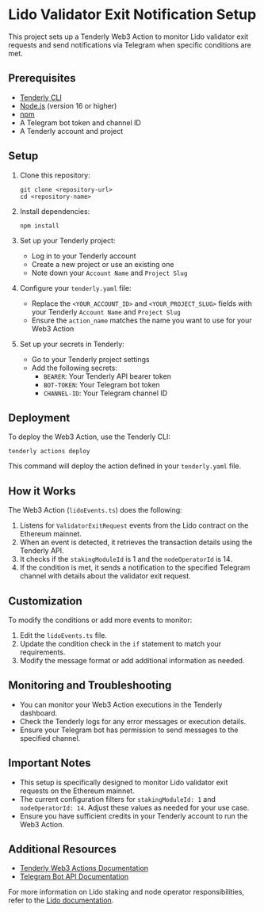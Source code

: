 # Lido Validator Exit Notification Setup

This project sets up a Tenderly Web3 Action to monitor Lido validator exit requests and send notifications via Telegram when specific conditions are met.

## Prerequisites

- [Tenderly CLI](https://github.com/Tenderly/tenderly-cli)
- [Node.js](https://nodejs.org/) (version 16 or higher)
- [npm](https://www.npmjs.com/)
- A Telegram bot token and channel ID
- A Tenderly account and project

## Setup

1. Clone this repository:
   ```
   git clone <repository-url>
   cd <repository-name>
   ```

2. Install dependencies:
   ```
   npm install
   ```

3. Set up your Tenderly project:
    - Log in to your Tenderly account
    - Create a new project or use an existing one
    - Note down your `Account Name` and `Project Slug`

4. Configure your `tenderly.yaml` file:
    - Replace the `<YOUR_ACCOUNT_ID>` and `<YOUR_PROJECT_SLUG>` fields with your Tenderly `Account Name` and `Project Slug`
    - Ensure the `action_name` matches the name you want to use for your Web3 Action

5. Set up your secrets in Tenderly:
    - Go to your Tenderly project settings
    - Add the following secrets:
        - `BEARER`: Your Tenderly API bearer token
        - `BOT-TOKEN`: Your Telegram bot token
        - `CHANNEL-ID`: Your Telegram channel ID

## Deployment

To deploy the Web3 Action, use the Tenderly CLI:

```
tenderly actions deploy
```

This command will deploy the action defined in your `tenderly.yaml` file.

## How it Works

The Web3 Action (`lidoEvents.ts`) does the following:

1. Listens for `ValidatorExitRequest` events from the Lido contract on the Ethereum mainnet.
2. When an event is detected, it retrieves the transaction details using the Tenderly API.
3. It checks if the `stakingModuleId` is 1 and the `nodeOperatorId` is 14.
4. If the condition is met, it sends a notification to the specified Telegram channel with details about the validator exit request.

## Customization

To modify the conditions or add more events to monitor:

1. Edit the `lidoEvents.ts` file.
2. Update the condition check in the `if` statement to match your requirements.
3. Modify the message format or add additional information as needed.

## Monitoring and Troubleshooting

- You can monitor your Web3 Action executions in the Tenderly dashboard.
- Check the Tenderly logs for any error messages or execution details.
- Ensure your Telegram bot has permission to send messages to the specified channel.

## Important Notes

- This setup is specifically designed to monitor Lido validator exit requests on the Ethereum mainnet.
- The current configuration filters for `stakingModuleId: 1` and `nodeOperatorId: 14`. Adjust these values as needed for your use case.
- Ensure you have sufficient credits in your Tenderly account to run the Web3 Action.

## Additional Resources

- [Tenderly Web3 Actions Documentation](https://docs.tenderly.co/web3-actions/intro-to-web3-actions)
- [Telegram Bot API Documentation](https://core.telegram.org/bots/api)

For more information on Lido staking and node operator responsibilities, refer to the [Lido documentation](https://docs.lido.fi/staking-modules/csm/guides/events).
